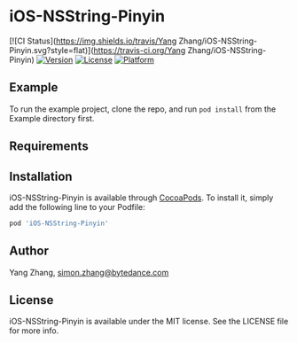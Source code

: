 # iOS-NSString-Pinyin

[![CI Status](https://img.shields.io/travis/Yang Zhang/iOS-NSString-Pinyin.svg?style=flat)](https://travis-ci.org/Yang Zhang/iOS-NSString-Pinyin)
[![Version](https://img.shields.io/cocoapods/v/iOS-NSString-Pinyin.svg?style=flat)](https://cocoapods.org/pods/iOS-NSString-Pinyin)
[![License](https://img.shields.io/cocoapods/l/iOS-NSString-Pinyin.svg?style=flat)](https://cocoapods.org/pods/iOS-NSString-Pinyin)
[![Platform](https://img.shields.io/cocoapods/p/iOS-NSString-Pinyin.svg?style=flat)](https://cocoapods.org/pods/iOS-NSString-Pinyin)

## Example

To run the example project, clone the repo, and run `pod install` from the Example directory first.

## Requirements

## Installation

iOS-NSString-Pinyin is available through [CocoaPods](https://cocoapods.org). To install
it, simply add the following line to your Podfile:

```ruby
pod 'iOS-NSString-Pinyin'
```

## Author

Yang Zhang, simon.zhang@bytedance.com

## License

iOS-NSString-Pinyin is available under the MIT license. See the LICENSE file for more info.
